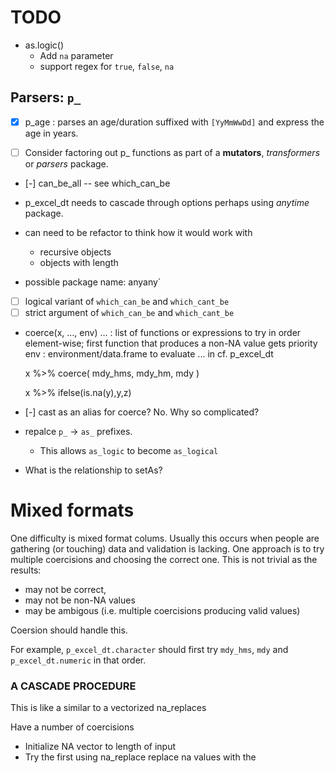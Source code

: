 # TODO 


 - as.logic() 
   - Add `na` parameter
   - support regex for `true`, `false`, `na` 
   

## Parsers: `p_`

- [x] p_age : parses an age/duration suffixed with `[YyMmWwDd]` and express the age in years.

 - [ ] Consider factoring out p_ functions as part of a **mutators**, *transformers* or 
       *parsers* package.

 - [-] can_be_all -- see which_can_be

 - p_excel_dt needs to cascade through options perhaps using *anytime* package.
 - can need to be refactor to think how it would work with  
   - recursive objects
   - objects with length
 - possible package name: anyany`
 
 - [ ] logical variant of `which_can_be` and `which_cant_be`
 - [ ] strict argument of `which_can_be` and `which_cant_be`

 - coerce(x, ..., env)
   ... : list of functions or expressions to try in order element-wise; first 
         function that produces a non-NA value gets priority
   env : environment/data.frame to evaluate ... in
   cf. p_excel_dt
   
   x %>% coerce( mdy_hms, mdy_hm, mdy )
    
   x %>% ifelse(is.na(y),y,z)   
   
 - [-] cast as an alias for coerce? No. Why so complicated?

 - repalce `p_` -> `as_` prefixes.
   - This allows `as_logic` to become `as_logical`
   
 - What is the relationship to setAs? 
  

# Mixed formats

One difficulty is mixed format colums. Usually this occurs when people are 
gathering (or touching) data and validation is lacking. One approach is to 
try multiple coercisions and choosing the correct one. This is not trivial as 
the results:

 - may not be correct,
 - may not be non-NA values
 - may be ambigous (i.e. multiple coercisions producing valid values)

Coersion should handle this.

For example, `p_excel_dt.character` should first try `mdy_hms`, `mdy` and 
`p_excel_dt.numeric` in that order.

### A CASCADE PROCEDURE

This is like a similar to a vectorized na_replaces

Have a number of coercisions 

 - Initialize NA vector to length of input
 - Try the first using na_replace 
   replace na values with the 

